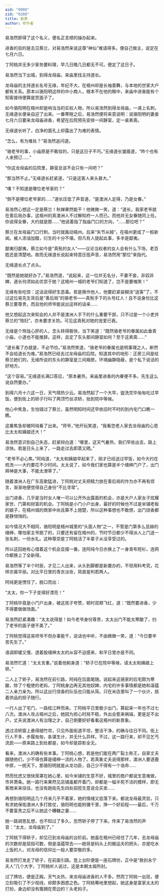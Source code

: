 ```yaml
---
aid: "0008"
zid: "0208"
title: 新贵
author: 吹牛者
---
```


易浩然即得了这个名义，便名正言顺的操办起来。

进香的目的是去见蔡兰，对易浩然来说这尊“神仙”难请得多。便自己做主，说定在七月六日。

丁阿桃并无多少家务要料理，早几日晚几日都无不可。便定了这日子。

易浩然当下出城，到得龙母庙，来庙里找主持道长。

龙母庙的主持道长名号无缘，年纪不大，在梧州却是长袖善舞，与本地的世家大户都有关系。原本以骆阳明这样的中小商人，根本不在他的眼中，来庙中进香能有个知客接待便算是赏面子了。

如今骆阳明在梧州却是响当当的实权人物，所以易浩然到得龙母庙，一递上名刺，无缘道长便亲自迎了出来。一番寒暄之后，易浩然便将来意说明：说骆阳明的妻妾七月六日要来龙母庙进香，希望在后院预先安排一间静室，定一桌素斋。

无缘道长听了，白净的面孔上却露出了为难的表情。

“怎么，有为难处？”易浩然追问道。

“骆老爷的事，小庙原是不敢驳的，只是这日子不巧。”无缘道长皱眉道，“昨个也有人来预订……”

“你这龙母庙的后院里，静室总该不会只有一间吧？”

“那当然不止。”无缘道长赶紧道，“只是这客人来头甚大。”

“噢？不知道是哪位老爷家的？”

“倒不是哪位老爷家的……”道长压低了声音道，“是澳洲人定得，乃是女眷。”

易浩然心想这一定是蔡兰！秋婵果然能干！他微微一笑，道：“道长，我家老爷就在善后局办事，这梧州的真澳洲人不过解知府一人而已。而他并无女眷随同上任。你说得女眷，大约就是那……”他说着指了指庙门口的方向，“……那位吧？”

蔡兰在龙母庙门口行刺，当时就轰动梧州。后来“失节从贼”，在梧州更成了一桩新闻。被人添油加醋，衍生的十分不堪。但凡有人提起此事，多半是鄙夷。

鄙夷归鄙夷，蔡兰如今是“真髡的女人”――议论当权者的女人会有什么下场，老百姓还是清楚地。故而无缘道长说起来特意压低声音，易浩然用“那位”来指代。

无缘道长点了点头。

“既然是她就好办了。”易浩然道，“说起来，这一位并无名分，不妻不妾，非奴非婢，道长何须如此优崇于她？这梧州一城的老爷们知道了，岂不是要嗤笑！”

无缘有些吃惊：这话说得好生恶毒。若是换作他人，他要赶紧装糊涂“送客”了。不过这位易先生背后是“善后局”的骆老爷――真髡手下的头号红人！且不说身份比这蔡兰要尊贵，而且他的师爷能说出这样的话来……

他又想起这次来知会的人并不是澳洲人手下的什么重要干部，只不过是一个小吏并蔡兰的“陪妇”，亦未要求关防。可见这真髡对她的宠爱已衰。

无缘是个玲珑心肝的人，念头转得极快，当下笑道：“既然骆老爷的眷属如此垂青小庙，小道也不能推辞。这样，且定了东头那间静室如何？至于这素斋……”

“道长看了办就是，不必节俭。”易浩然笑道，“骆老爷的眷属也是明事理之人，断然不会给道长为难。”易浩然已经去过龙母庙的后院。知道其中的地形：正房三间是给蔡兰她们的，无缘所说的东头的静室是三间厢房。环境幽静隐蔽，是个私下说话的好地方。

“这个容易。”无缘道长满口答应，“原本暑热，来庙里进香的内眷便不多。先生这么说自然要办。”

到得六月十六这一日，天气晴热少云。易浩然起了一个大早，盥洗完毕匆匆吃过早饭，便到街上的轿子行叫了两顶竹丝凉轿，抬到院中等候。

他心中焦急，生怕错过了蔡兰，虽然明知时间还早依旧时不时的到内宅门口瞧一瞧。

这番焦急却被阿纯看了出来。“师爷，”他开玩笑道，“我看您老人家去龙母庙的心思比太太和姨娘还大！”

易浩然意识到自己失态，赶紧辩白道：“哪里，这天气暑热，我们早些出去，路上凉快。若是日头上来了，一路走过去即蒸又晒。”

“老爷不必心焦。”阿纯道，“太太和姨娘早起来了，刚才已经送过早饭，如今大约在梳洗――大约要花不少时间。太太说了，如今我们家也算是半个缙绅门户了，出门拜神是大事，不能太潦草了。”

随着澳洲人在广东高歌猛进，丁阿桃对丈夫把精力放在善后局的作为亦不再有烦言，渐渐地便觉得自己身份“不比寻常”。

出门进香，几乎是当时女人唯一可以公开外出露面的机会，亦是大户人家女子炫耀家世、门第和财富的机会。丁阿桃是小门小户出身，最好的时候也不过是米铺老板的娘子，在梧州城的商家中尚且算不上翘楚，所以这种事想也不敢想，出门烧香都是静悄悄的。

如今情况大不相同，骆阳明是梧州城里的“头面人物”之一，不管是门第多么显赫的缙绅，哪怕家主爷跑了的，只要还有留在梧州的，节时节日都少不得派人上门送一张名刺，一份水礼。这种尊崇是丁阿桃活了半辈子从没享受过的。

所以这回她有心借着这个机会显摆一番。连阿纯今日亦换上了一身青布短衫，连网巾都换上了全新得。

易浩然等了半个时辰，才见二人出来，从头到脚都是新置办的，不但用料考究，花样亦属华丽。对比平日里的青衣淡妆，简直是判若两人。

阿纯更是愣住了，脱口而出：

“太太，你一下子变得好漂亮！”

丁阿桃毕竟是小门户出身，被这孩子夸赞，顿时双颊飞红，道：“既然要进香，少不得要做做场面。”

易浩然赶紧凑趣：“太太说得是！如今老爷身份尊贵，太太出门不能太寒酸了，扫了老爷的面子便不美了。”

丁阿桃觉得这易师爷不但办事能干，说话也中听，不由微微一笑，道：“今日要辛苦先生了。”

语调即缓又慢，透着股缙绅太太的从容不迫感来，和平日里亦是不同。

易浩然忙道：“太太言重。”说着他躬身道：“轿子已在院中等候，请太太和姨娘上轿。”

二人上了轿子，易浩然在前引路，阿纯在后面尾随。说起来这骆家的后宅颇为寒酸，除了个粗使的老妈，丁阿桃身边再无其他奴婢，内宅的许多事情都是她和温蕴二人亲力亲为。所以这出行烧香的队伍也只能从简。只在米店里叫了一个伙计，挑着供品的担子随行。

一行人出了宅门，一路桂江畔而来。丁阿桃平日里极少出门，算起来一年也不过七八次。澳洲人攻占梧州之后，她因为担心时局不稳，外出会惹来祸端，更是足不出户。丈夫说澳洲人有治理之才，自己倒要好好看看这梧州的新景象。

透过凉轿窗上悬得细竹帘，只见外面街道平坦，整洁干净，的确与往日不同。街上行人不多，步履匆匆，各谋生计，并无什么异样。不过，这一路行来，却不见乞丐流民――原来路上到处都是，如今却是踪影全无。

看来，澳洲人的确有些本事。丁阿桃心想，若是他们能在两广裂土称王，自家丈夫跟随他们，少不得也算是缙绅一流的人物了。若真象丈夫说得那样，澳洲人要逐鹿中原，一统天下，那骆阳明就是从龙功臣，自己少不得有一个诰命……

然而忧虑又很快笼罩在她心里，如今米铺的生意不好，城里的商户都说生意难做，市井萧条。她一路行来果然见店铺虽都开着门，却都是一幅半死不活的模样，即无客商来来往往，也没有跑街先生四处招揽生意说合买卖……

再想到骆阳明这几个月来几乎不着家，她的情绪又低落下来。都说龙母最灵验，只有求她保佑澳洲人多打胜仗，骆阳明也能附骥千里，挣一个好前程――最后，千万不要富贵之后不认她这个糟糠之妻……

她一路胡思乱想，也不知过了多久，忽然轿子停了下来。传来了易浩然的声音：“太太，龙母庙到了。”

丁阿桃下得轿子，却见已到龙母庙的台阶前。她虽在梧州已经住了几年，去龙母庙的次数却是屈指可数，倒是温蕴常去――她哥是码头上的搬运夫的把头，亦是吃水上饭的人，对龙母的信仰比一般人要崇敬的多。

易浩然打发走了轿子，在前面引路。登上台阶便是一座石牌坊，正中是“赦封永宁夫人”几个大字，丁阿桃听人说过，这是本朝太祖所封。

过了牌坊，便是正殿。天气炎热，来龙母庙进香的人不多。然而丁阿桃一出现，便立刻吸引了不少视线，却颇多困惑之色。丁阿桃蓦地里想起，她这身是富家太太的打扮，身边却没有簇拥在旁边的丫头老妈子。
